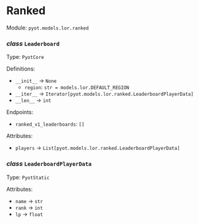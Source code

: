 # Ranked 

Module: `pyot.models.lor.ranked` 

### _class_ `Leaderboard`

Type: `PyotCore` 

Definitions: 
* `__init__` -> `None` 
  * `region`: `str = models.lor.DEFAULT_REGION` 
* `__iter__` -> `Iterator[pyot.models.lor.ranked.LeaderboardPlayerData]` 
* `__len__` -> `int` 

Endpoints: 
* `ranked_v1_leaderboards`: `[]` 

Attributes: 
* `players` -> `List[pyot.models.lor.ranked.LeaderboardPlayerData]` 


### _class_ `LeaderboardPlayerData`

Type: `PyotStatic` 

Attributes: 
* `name` -> `str` 
* `rank` -> `int` 
* `lp` -> `float` 


